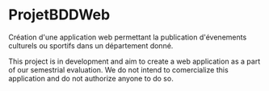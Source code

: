 # ProjetBDDWeb
Création d'une application web permettant la publication d'évenements culturels ou sportifs dans un département donné.


This project is in development and aim to create a web application as a part of our semestrial evaluation. 
We do not intend to comercialize this application and do not authorize anyone to do so.
